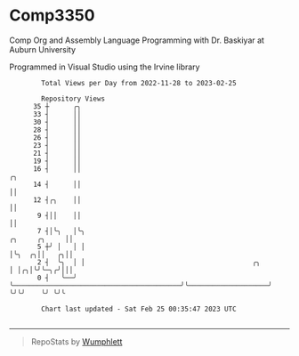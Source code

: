 # Comp3350
Comp Org and Assembly Language Programming with Dr. Baskiyar at Auburn University

Programmed in Visual Studio using the Irvine library

```
        Total Views per Day from 2022-11-28 to 2023-02-25

        Repository Views
      35 ┼      ╭╮
      33 ┤      ││
      30 ┤      ││
      28 ┤      ││
      26 ┤      ││
      23 ┤      ││
      21 ┤      ││
      19 ┤      ││
      16 ┤      ││                                                                               ╭╮
      14 ┤      ││                                                                               ││
      12 ┤╭╮    ││                                                                               ││
       9 ┤││    ││                                                                               ││
       7 ┤│╰╮   │╰╮                                                                ╭╮     ╭╮     ││
       5 ┼╯ │   │ │                                                                │╰╮  ╭╮││   ╭╮││
       2 ┤  ╰╮  │ │                                          ╭╮                    │ │╭╮│╰╯╰─╮╭╯│││
       0 ┤   ╰──╯ ╰──────────────────────────────────────────╯╰────────────────────╯ ╰╯╰╯    ╰╯ ╰╯╰

        Chart last updated - Sat Feb 25 00:35:47 2023 UTC
        
```

---

> RepoStats by [Wumphlett](https://github.com/Wumphlett)

